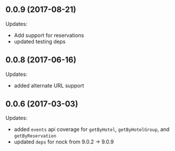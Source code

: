 ## 0.0.9 (2017-08-21)

Updates:

  - Add support for reservations
  - updated testing deps

## 0.0.8 (2017-06-16)

Updates:

  - added alternate URL support

## 0.0.6 (2017-03-03)

Updates:

  - added `events` api coverage for `getByHotel`, `getByHotelGroup`, and `getByReservation`
  - updated `deps` for nock from 9.0.2 -> 9.0.9